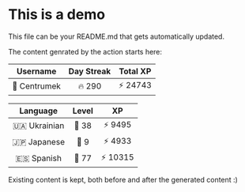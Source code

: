 # This is a demo

This file can be your README.md that gets automatically updated.

The content genrated by the action starts here:

<!--START_SECTION:duolingoStats-->
<!-- Automatically generated with https://github.com/centrumek/duolingo-readme-stats-->

| Username | Day Streak | Total XP |
|:---:|:---:|:---:|
| 👤 Centrumek | 🔥 290 | ⚡ 24743 |

| Language | Level | XP |
|:---:|:---:|:---:|
| 🇺🇦 Ukrainian | 👑 38 | ⚡ 9495 |
| 🇯🇵 Japanese | 👑 9 | ⚡ 4933 |
| 🇪🇸 Spanish | 👑 77 | ⚡ 10315 |

<!--END_SECTION:duolingoStats-->

Existing content is kept, both before and after the generated content :)